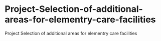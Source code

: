 # Project-Selection-of-additional-areas-for-elementry-care-facilities
Project Selection of additional areas for elementry care facilities
